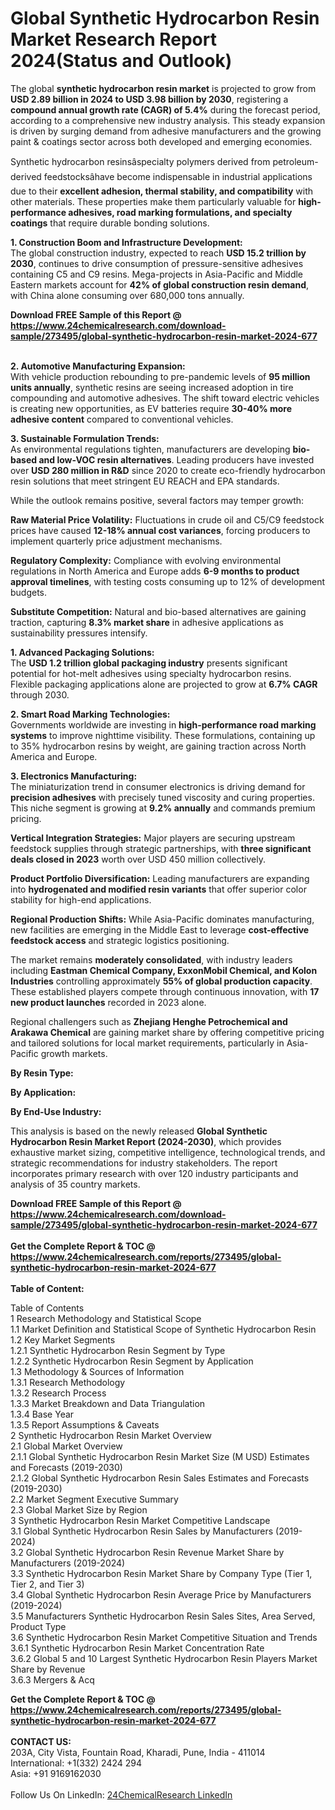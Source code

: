 <h1>Global Synthetic Hydrocarbon Resin Market Research Report 2024(Status and Outlook)</h1><p>The global <strong>synthetic hydrocarbon resin market</strong> is projected to grow from <strong>USD 2.89 billion in 2024 to USD 3.98 billion by 2030</strong>, registering a <strong>compound annual growth rate (CAGR) of 5.4%</strong> during the forecast period, according to a comprehensive new industry analysis. This steady expansion is driven by surging demand from adhesive manufacturers and the growing paint &amp; coatings sector across both developed and emerging economies.</p><p>Synthetic hydrocarbon resinsâspecialty polymers derived from petroleum-derived feedstocksâhave become indispensable in industrial applications due to their <strong>excellent adhesion, thermal stability, and compatibility</strong> with other materials. These properties make them particularly valuable for <strong>high-performance adhesives, road marking formulations, and specialty coatings</strong> that require durable bonding solutions.</p><p><strong>1. Construction Boom and Infrastructure Development:</strong><br>
The global construction industry, expected to reach <strong>USD 15.2 trillion by 2030</strong>, continues to drive consumption of pressure-sensitive adhesives containing C5 and C9 resins. Mega-projects in Asia-Pacific and Middle Eastern markets account for <strong>42% of global construction resin demand</strong>, with China alone consuming over 680,000 tons annually.</p><div><b>Download FREE Sample of this Report @ 
            <a href="https://www.24chemicalresearch.com/download-sample/273495/global-synthetic-hydrocarbon-resin-market-2024-677">
            https://www.24chemicalresearch.com/download-sample/273495/global-synthetic-hydrocarbon-resin-market-2024-677</a></b></div><br><p><strong>2. Automotive Manufacturing Expansion:</strong><br>
With vehicle production rebounding to pre-pandemic levels of <strong>95 million units annually</strong>, synthetic resins are seeing increased adoption in tire compounding and automotive adhesives. The shift toward electric vehicles is creating new opportunities, as EV batteries require <strong>30-40% more adhesive content</strong> compared to conventional vehicles.</p><p><strong>3. Sustainable Formulation Trends:</strong><br>
As environmental regulations tighten, manufacturers are developing <strong>bio-based and low-VOC resin alternatives</strong>. Leading producers have invested over <strong>USD 280 million in R&amp;D</strong> since 2020 to create eco-friendly hydrocarbon resin solutions that meet stringent EU REACH and EPA standards.</p><p>While the outlook remains positive, several factors may temper growth:</p><p><strong>Raw Material Price Volatility:</strong> Fluctuations in crude oil and C5/C9 feedstock prices have caused <strong>12-18% annual cost variances</strong>, forcing producers to implement quarterly price adjustment mechanisms.</p><p><strong>Regulatory Complexity:</strong> Compliance with evolving environmental regulations in North America and Europe adds <strong>6-9 months to product approval timelines</strong>, with testing costs consuming up to 12% of development budgets.</p><p><strong>Substitute Competition:</strong> Natural and bio-based alternatives are gaining traction, capturing <strong>8.3% market share</strong> in adhesive applications as sustainability pressures intensify.</p><p><strong>1. Advanced Packaging Solutions:</strong><br>
The <strong>USD 1.2 trillion global packaging industry</strong> presents significant potential for hot-melt adhesives using specialty hydrocarbon resins. Flexible packaging applications alone are projected to grow at <strong>6.7% CAGR</strong> through 2030.</p><p><strong>2. Smart Road Marking Technologies:</strong><br>
Governments worldwide are investing in <strong>high-performance road marking systems</strong> to improve nighttime visibility. These formulations, containing up to 35% hydrocarbon resins by weight, are gaining traction across North America and Europe.</p><p><strong>3. Electronics Manufacturing:</strong><br>
The miniaturization trend in consumer electronics is driving demand for <strong>precision adhesives</strong> with precisely tuned viscosity and curing properties. This niche segment is growing at <strong>9.2% annually</strong> and commands premium pricing.</p><p><strong>Vertical Integration Strategies:</strong> Major players are securing upstream feedstock supplies through strategic partnerships, with <strong>three significant deals closed in 2023</strong> worth over USD 450 million collectively.</p><p><strong>Product Portfolio Diversification:</strong> Leading manufacturers are expanding into <strong>hydrogenated and modified resin variants</strong> that offer superior color stability for high-end applications.</p><p><strong>Regional Production Shifts:</strong> While Asia-Pacific dominates manufacturing, new facilities are emerging in the Middle East to leverage <strong>cost-effective feedstock access</strong> and strategic logistics positioning.</p><p>The market remains <strong>moderately consolidated</strong>, with industry leaders including <strong>Eastman Chemical Company, ExxonMobil Chemical, and Kolon Industries</strong> controlling approximately <strong>55% of global production capacity</strong>. These established players compete through continuous innovation, with <strong>17 new product launches</strong> recorded in 2023 alone.</p><p>Regional challengers such as <strong>Zhejiang Henghe Petrochemical and Arakawa Chemical</strong> are gaining market share by offering competitive pricing and tailored solutions for local market requirements, particularly in Asia-Pacific growth markets.</p><p><strong>By Resin Type:</strong></p><p><strong>By Application:</strong></p><p><strong>By End-Use Industry:</strong></p><p>This analysis is based on the newly released <strong>Global Synthetic Hydrocarbon Resin Market Report (2024-2030)</strong>, which provides exhaustive market sizing, competitive intelligence, technological trends, and strategic recommendations for industry stakeholders. The report incorporates primary research with over 120 industry participants and analysis of 35 country markets.</p><div><b>Download FREE Sample of this Report @ 
            <a href="https://www.24chemicalresearch.com/download-sample/273495/global-synthetic-hydrocarbon-resin-market-2024-677">
            https://www.24chemicalresearch.com/download-sample/273495/global-synthetic-hydrocarbon-resin-market-2024-677</a></b></div><br><div><b>Get the Complete Report & TOC @ 
            <a href="https://www.24chemicalresearch.com/reports/273495/global-synthetic-hydrocarbon-resin-market-2024-677">
            https://www.24chemicalresearch.com/reports/273495/global-synthetic-hydrocarbon-resin-market-2024-677</a></b></div><br>
            <b>Table of Content:</b><p>Table of Contents<br />
1 Research Methodology and Statistical Scope<br />
1.1 Market Definition and Statistical Scope of Synthetic Hydrocarbon Resin<br />
1.2 Key Market Segments<br />
1.2.1 Synthetic Hydrocarbon Resin Segment by Type<br />
1.2.2 Synthetic Hydrocarbon Resin Segment by Application<br />
1.3 Methodology & Sources of Information<br />
1.3.1 Research Methodology<br />
1.3.2 Research Process<br />
1.3.3 Market Breakdown and Data Triangulation<br />
1.3.4 Base Year<br />
1.3.5 Report Assumptions & Caveats<br />
2 Synthetic Hydrocarbon Resin Market Overview<br />
2.1 Global Market Overview<br />
2.1.1 Global Synthetic Hydrocarbon Resin Market Size (M USD) Estimates and Forecasts (2019-2030)<br />
2.1.2 Global Synthetic Hydrocarbon Resin Sales Estimates and Forecasts (2019-2030)<br />
2.2 Market Segment Executive Summary<br />
2.3 Global Market Size by Region<br />
3 Synthetic Hydrocarbon Resin Market Competitive Landscape<br />
3.1 Global Synthetic Hydrocarbon Resin Sales by Manufacturers (2019-2024)<br />
3.2 Global Synthetic Hydrocarbon Resin Revenue Market Share by Manufacturers (2019-2024)<br />
3.3 Synthetic Hydrocarbon Resin Market Share by Company Type (Tier 1, Tier 2, and Tier 3)<br />
3.4 Global Synthetic Hydrocarbon Resin Average Price by Manufacturers (2019-2024)<br />
3.5 Manufacturers Synthetic Hydrocarbon Resin Sales Sites, Area Served, Product Type<br />
3.6 Synthetic Hydrocarbon Resin Market Competitive Situation and Trends<br />
3.6.1 Synthetic Hydrocarbon Resin Market Concentration Rate<br />
3.6.2 Global 5 and 10 Largest Synthetic Hydrocarbon Resin Players Market Share by Revenue<br />
3.6.3 Mergers & Acq</p><div><b>Get the Complete Report & TOC @ 
            <a href="https://www.24chemicalresearch.com/reports/273495/global-synthetic-hydrocarbon-resin-market-2024-677">
            https://www.24chemicalresearch.com/reports/273495/global-synthetic-hydrocarbon-resin-market-2024-677</a></b></div><br><b>CONTACT US:</b><br>
            203A, City Vista, Fountain Road, Kharadi, Pune, India - 411014<br>
            International: +1(332) 2424 294<br>
            Asia: +91 9169162030 <br><br>
            Follow Us On LinkedIn: <a href="https://www.linkedin.com/company/24chemicalresearch/">24ChemicalResearch LinkedIn</a>
